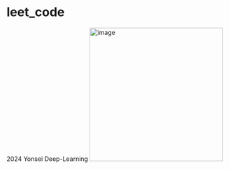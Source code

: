 # leet_code
2024 Yonsei Deep-Learning 
<img width="305" alt="image" src="https://github.com/bjpark-forest/leet_code/assets/127649853/07c01a1a-ce50-4f31-8762-d367942b5fc8">








